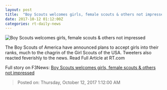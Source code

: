 ```yaml
---
layout: post
title:  "Boy Scouts welcomes girls, female scouts & others not impressed"
date: 2017-10-12 01:12:00Z
categories: rt-daily-news
---
```


![Boy Scouts welcomes girls, female scouts & others not impressed](https://cdni.rt.com/files/2017.10/article/59dea088fc7e93cb768b4567.jpg)

The Boy Scouts of America have announced plans to accept girls into their ranks, much to the chagrin of the Girl Scouts of the USA. Tweeters also reacted feverishly to the news. Read Full Article at RT.com


Full story on F3News: [Boy Scouts welcomes girls, female scouts & others not impressed](http://www.f3nws.com/n/3VmnMD)

> Posted on: Thursday, October 12, 2017 1:12:00 AM
